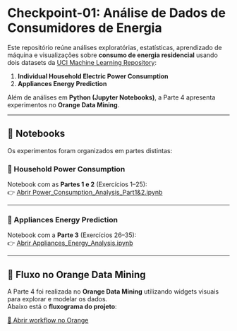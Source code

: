 # Checkpoint-01: Análise de Dados de Consumidores de Energia
Este repositório reúne análises exploratórias, estatísticas, aprendizado de máquina e visualizações sobre **consumo de energia residencial** usando dois datasets da [UCI Machine Learning Repository](https://archive.ics.uci.edu/):

1. **Individual Household Electric Power Consumption**  
2. **Appliances Energy Prediction**  

Além de análises em **Python (Jupyter Notebooks)**, a Parte 4 apresenta experimentos no **Orange Data Mining**.

---

## 📂 Notebooks

Os experimentos foram organizados em partes distintas:

### 🔹 Household Power Consumption
Notebook com as **Partes 1 e 2** (Exercícios 1–25):  
👉 [Abrir Power_Consumption_Analysis_Part1&2.ipynb](./Power_Consumption_Analysis_Part1&2.ipynb)

---

### 🔹 Appliances Energy Prediction
Notebook com a **Parte 3** (Exercícios 26–35):  
👉 [Abrir Appliances_Energy_Analysis.ipynb](./Appliances_Energy_Analysis.ipynb)

---

## 🎨 Fluxo no Orange Data Mining

A Parte 4 foi realizada no **Orange Data Mining** utilizando widgets visuais para explorar e modelar os dados.  
Abaixo está o **fluxograma do projeto**:
 
[📂 Abrir workflow no Orange](./orange.ows)

